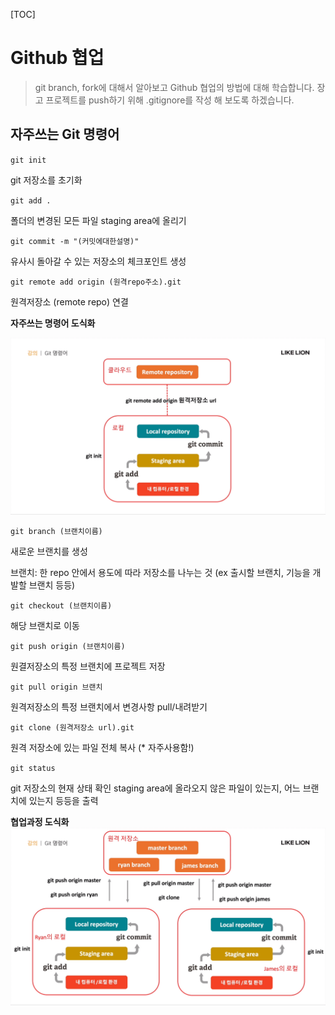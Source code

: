 [TOC]

# Github 협업
> git branch, fork에 대해서 알아보고 Github 협업의 방법에 대해 학습합니다. 장고 프로젝트를 push하기 위해 .gitignore를 작성 해 보도록 하겠습니다.

 


## 자주쓰는 Git 명령어

  `git init`

  git 저장소를 초기화

  `git add .`

  폴더의 변경된 모든 파일 staging area에 올리기

  `git commit -m "(커밋에대한설명)"`

  유사시 돌아갈 수 있는 저장소의 체크포인트 생성

  `git remote add origin (원격repo주소).git`

  원격저장소 (remote repo) 연결

**자주쓰는 명령어 도식화**

![자주쓰는 명령어 도식화](https://github.com/4923/Github_and_Distribution/blob/master/%ED%81%B4%EB%9D%BC%EC%9A%B0%EB%93%9C-%EB%A1%9C%EC%BB%AC.png)

`git branch (브랜치이름)`

새로운 브랜치를 생성

브랜치: 한 repo 안에서 용도에 따라 저장소를 나누는 것 (ex 출시할 브랜치, 기능을 개발할 브랜치 등등)

`git checkout (브랜치이름)`

해당 브랜치로 이동

`git push origin (브랜치이름)`

원결저장소의 특정 브랜치에 프로젝트 저장

`git pull origin 브랜치`

원격저장소의 특정 브랜치에서 변경사항 pull/내려받기

`git clone (원격저장소 url).git`

원격 저장소에 있는 파일 전체 복사 (* 자주사용함!)

`git status`

git 저장소의 현재 상태 확인
staging area에 올라오지 않은 파일이 있는지, 어느 브랜치에 있는지 등등을 출력

**협업과정 도식화**
![협업과정 도식화](https://github.com/4923/Github_and_Distribution/blob/master/%ED%98%91%EC%97%85%EA%B3%BC%EC%A0%95.png)



